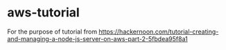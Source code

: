 # aws-tutorial
For the purpose of tutorial from https://hackernoon.com/tutorial-creating-and-managing-a-node-js-server-on-aws-part-2-5fbdea95f8a1
